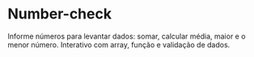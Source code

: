 # Number-check
Informe números para levantar dados: somar, calcular média, maior e o menor número. Interativo com array, função e validação de dados.
